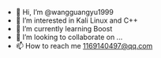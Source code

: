 - 👋 Hi, I’m @wangguangyu1999
- 👀 I’m interested in Kali Linux and C++
- 🌱 I’m currently learning Boost
- 💞️ I’m looking to collaborate on ...
- 📫 How to reach me 1169140497@qq.com

<!---
wangguangyu1999/wangguangyu1999 is a ✨ special ✨ repository because its `README.md` (this file) appears on your GitHub profile.
You can click the Preview link to take a look at your changes.
--->
